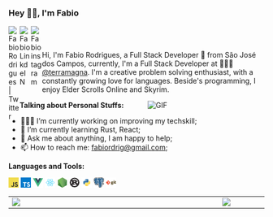 ### Hey 👋🏽, I'm Fabio 

<a href="https://twitter.com/fabiordrig">
  <img align="left" alt="Fabio Rodrigues | Twitter" width="22px" src="https://cdn.jsdelivr.net/npm/simple-icons@v3/icons/twitter.svg" />
</a>
<a href="https://www.linkedin.com/in/fabiordrig/">
  <img align="left" alt="Fabio LinkdeIN" width="22px" src="https://cdn.jsdelivr.net/npm/simple-icons@v3/icons/linkedin.svg" />
</a>
<a href="https://www.instagram.com/fabiordrig">
  <img align="left" alt="Fabio instagram" width="22px" src="https://cdn.jsdelivr.net/npm/simple-icons@v3/icons/instagram.svg" />
</a>

<br />
<br />

Hi, I'm Fabio Rodrigues, a Full Stack Developer 🚀 from São José dos Campos, currently, I'm a Full Stack Developer at 🙍🏽‍♂️ [@terramagna](https://terramagna.com.br/). I'm a creative problem solving enthusiast, with a constantly growing love for languages. Beside's programming, I enjoy Elder Scrolls Online and Skyrim.

  <img align="right" width="230" alt="GIF" src="https://media0.giphy.com/media/TAdayXZ1EB9kc/giphy.gif?cid=ecf05e47txvx99a2xufjewgflvklhbel4ml5vbww7mf0ueng&rid=giphy.gif" />

**Talking about Personal Stuffs:**

- 👨🏽‍💻 I’m currently working on improving my techskill;
- 🌱 I’m currently learning Rust, React; 
- 💬 Ask me about anything, I am happy to help;
- 📫 How to reach me: fabiordrig@gmail.com;

**Languages and Tools:**  

<code><img height="20" src="https://raw.githubusercontent.com/github/explore/80688e429a7d4ef2fca1e82350fe8e3517d3494d/topics/javascript/javascript.png"></code>
<code><img height="20" src="https://raw.githubusercontent.com/github/explore/80688e429a7d4ef2fca1e82350fe8e3517d3494d/topics/typescript/typescript.png"></code>
<code><img height="20" src="https://raw.githubusercontent.com/github/explore/80688e429a7d4ef2fca1e82350fe8e3517d3494d/topics/vue/vue.png"></code>
<code><img height="20" src="https://raw.githubusercontent.com/github/explore/80688e429a7d4ef2fca1e82350fe8e3517d3494d/topics/react/react.png"></code>
<code><img height="20" src="https://raw.githubusercontent.com/github/explore/80688e429a7d4ef2fca1e82350fe8e3517d3494d/topics/nodejs/nodejs.png"></code>
<code><img height="20" src="https://raw.githubusercontent.com/github/explore/80688e429a7d4ef2fca1e82350fe8e3517d3494d/topics/rust/rust.png"></code>
<code><img height="20" src="https://raw.githubusercontent.com/github/explore/80688e429a7d4ef2fca1e82350fe8e3517d3494d/topics/python/python.png"></code>
<code><img height="20" src="https://raw.githubusercontent.com/github/explore/80688e429a7d4ef2fca1e82350fe8e3517d3494d/topics/postgresql/postgresql.png"></code>
<code><img height="20" src="https://raw.githubusercontent.com/github/explore/80688e429a7d4ef2fca1e82350fe8e3517d3494d/topics/git/git.png"></code>


<table>
  <tr>
    <td><img width="400px" align="left" src="https://github-readme-stats.vercel.app/api?username=fabiordrig&theme=radical" /></td>
      <td><img width="400px" align="left" src="https://github-readme-stats.vercel.app/api/top-langs/?username=fabiordrig&hide=html&layout=compact&theme=radical" /></td>
      
  </tr> 
  </table>


